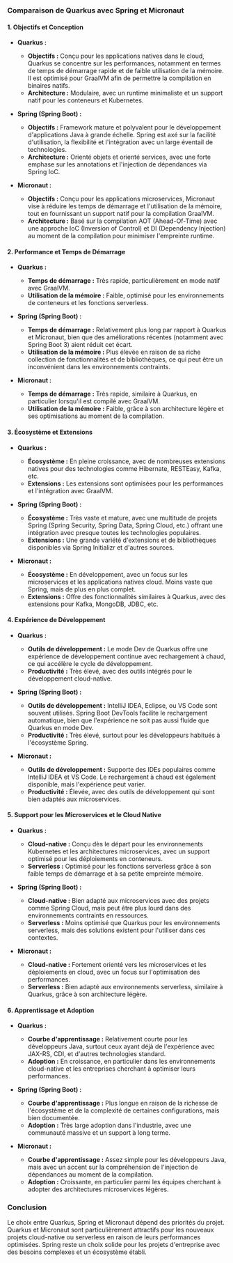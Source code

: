 ### Comparaison de Quarkus avec Spring et Micronaut

#### **1. Objectifs et Conception**

- **Quarkus :**
  - **Objectifs :** Conçu pour les applications natives dans le cloud, Quarkus se concentre sur les performances, notamment en termes de temps de démarrage rapide et de faible utilisation de la mémoire. Il est optimisé pour GraalVM afin de permettre la compilation en binaires natifs.
  - **Architecture :** Modulaire, avec un runtime minimaliste et un support natif pour les conteneurs et Kubernetes.

- **Spring (Spring Boot) :**
  - **Objectifs :** Framework mature et polyvalent pour le développement d'applications Java à grande échelle. Spring est axé sur la facilité d'utilisation, la flexibilité et l'intégration avec un large éventail de technologies.
  - **Architecture :** Orienté objets et orienté services, avec une forte emphase sur les annotations et l'injection de dépendances via Spring IoC.

- **Micronaut :**
  - **Objectifs :** Conçu pour les applications microservices, Micronaut vise à réduire les temps de démarrage et l'utilisation de la mémoire, tout en fournissant un support natif pour la compilation GraalVM.
  - **Architecture :** Basé sur la compilation AOT (Ahead-Of-Time) avec une approche IoC (Inversion of Control) et DI (Dependency Injection) au moment de la compilation pour minimiser l'empreinte runtime.

#### **2. Performance et Temps de Démarrage**

- **Quarkus :**
  - **Temps de démarrage :** Très rapide, particulièrement en mode natif avec GraalVM.
  - **Utilisation de la mémoire :** Faible, optimisé pour les environnements de conteneurs et les fonctions serverless.

- **Spring (Spring Boot) :**
  - **Temps de démarrage :** Relativement plus long par rapport à Quarkus et Micronaut, bien que des améliorations récentes (notamment avec Spring Boot 3) aient réduit cet écart.
  - **Utilisation de la mémoire :** Plus élevée en raison de sa riche collection de fonctionnalités et de bibliothèques, ce qui peut être un inconvénient dans les environnements contraints.

- **Micronaut :**
  - **Temps de démarrage :** Très rapide, similaire à Quarkus, en particulier lorsqu'il est compilé avec GraalVM.
  - **Utilisation de la mémoire :** Faible, grâce à son architecture légère et ses optimisations au moment de la compilation.

#### **3. Écosystème et Extensions**

- **Quarkus :**
  - **Écosystème :** En pleine croissance, avec de nombreuses extensions natives pour des technologies comme Hibernate, RESTEasy, Kafka, etc.
  - **Extensions :** Les extensions sont optimisées pour les performances et l'intégration avec GraalVM.

- **Spring (Spring Boot) :**
  - **Écosystème :** Très vaste et mature, avec une multitude de projets Spring (Spring Security, Spring Data, Spring Cloud, etc.) offrant une intégration avec presque toutes les technologies populaires.
  - **Extensions :** Une grande variété d'extensions et de bibliothèques disponibles via Spring Initializr et d'autres sources.

- **Micronaut :**
  - **Écosystème :** En développement, avec un focus sur les microservices et les applications natives cloud. Moins vaste que Spring, mais de plus en plus complet.
  - **Extensions :** Offre des fonctionnalités similaires à Quarkus, avec des extensions pour Kafka, MongoDB, JDBC, etc.

#### **4. Expérience de Développement**

- **Quarkus :**
  - **Outils de développement :** Le mode Dev de Quarkus offre une expérience de développement continue avec rechargement à chaud, ce qui accélère le cycle de développement.
  - **Productivité :** Très élevé, avec des outils intégrés pour le développement cloud-native.

- **Spring (Spring Boot) :**
  - **Outils de développement :** IntelliJ IDEA, Eclipse, ou VS Code sont souvent utilisés. Spring Boot DevTools facilite le rechargement automatique, bien que l'expérience ne soit pas aussi fluide que Quarkus en mode Dev.
  - **Productivité :** Très élevé, surtout pour les développeurs habitués à l'écosystème Spring.

- **Micronaut :**
  - **Outils de développement :** Supporte des IDEs populaires comme IntelliJ IDEA et VS Code. Le rechargement à chaud est également disponible, mais l'expérience peut varier.
  - **Productivité :** Élevée, avec des outils de développement qui sont bien adaptés aux microservices.

#### **5. Support pour les Microservices et le Cloud Native**

- **Quarkus :**
  - **Cloud-native :** Conçu dès le départ pour les environnements Kubernetes et les architectures microservices, avec un support optimisé pour les déploiements en conteneurs.
  - **Serverless :** Optimisé pour les fonctions serverless grâce à son faible temps de démarrage et à sa petite empreinte mémoire.

- **Spring (Spring Boot) :**
  - **Cloud-native :** Bien adapté aux microservices avec des projets comme Spring Cloud, mais peut être plus lourd dans des environnements contraints en ressources.
  - **Serverless :** Moins optimisé que Quarkus pour les environnements serverless, mais des solutions existent pour l'utiliser dans ces contextes.

- **Micronaut :**
  - **Cloud-native :** Fortement orienté vers les microservices et les déploiements en cloud, avec un focus sur l'optimisation des performances.
  - **Serverless :** Bien adapté aux environnements serverless, similaire à Quarkus, grâce à son architecture légère.

#### **6. Apprentissage et Adoption**

- **Quarkus :**
  - **Courbe d'apprentissage :** Relativement courte pour les développeurs Java, surtout ceux ayant déjà de l'expérience avec JAX-RS, CDI, et d'autres technologies standard.
  - **Adoption :** En croissance, en particulier dans les environnements cloud-native et les entreprises cherchant à optimiser leurs performances.

- **Spring (Spring Boot) :**
  - **Courbe d'apprentissage :** Plus longue en raison de la richesse de l'écosystème et de la complexité de certaines configurations, mais bien documentée.
  - **Adoption :** Très large adoption dans l'industrie, avec une communauté massive et un support à long terme.

- **Micronaut :**
  - **Courbe d'apprentissage :** Assez simple pour les développeurs Java, mais avec un accent sur la compréhension de l'injection de dépendances au moment de la compilation.
  - **Adoption :** Croissante, en particulier parmi les équipes cherchant à adopter des architectures microservices légères.

### **Conclusion**

Le choix entre Quarkus, Spring et Micronaut dépend des priorités du projet. Quarkus et Micronaut sont particulièrement attractifs pour les nouveaux projets cloud-native ou serverless en raison de leurs performances optimisées. Spring reste un choix solide pour les projets d'entreprise avec des besoins complexes et un écosystème établi.